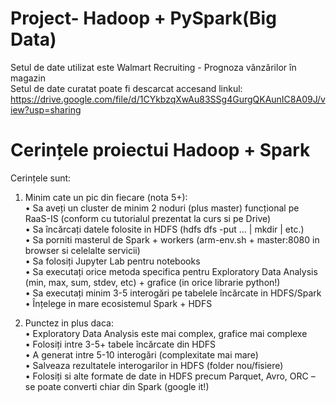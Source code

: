 # Project- Hadoop + PySpark(Big Data)
  
Setul de date utilizat este Walmart Recruiting - Prognoza vânzărilor în magazin  
Setul de date curatat poate fi descarcat accesand linkul:  
   https://drive.google.com/file/d/1CYkbzqXwAu83SSg4GurgQKAunIC8A09J/view?usp=sharing   


# Cerințele proiectui Hadoop + Spark

Cerințele sunt:  
1.	Minim cate un pic din fiecare (nota 5+):  
•	Sa aveți un cluster de minim 2 noduri (plus master) funcțional pe RaaS-IS (conform cu tutorialul prezentat la curs si pe Drive)  
•	Sa încărcați datele folosite in HDFS (hdfs dfs -put … | mkdir | etc.)  
•	Sa porniti masterul de Spark + workers (arm-env.sh + master:8080 in browser si celelalte servicii)  
•	Sa folosiți Jupyter Lab pentru notebooks  
•	Sa executați orice metoda specifica pentru Exploratory Data Analysis (min, max, sum, stdev, etc) + grafice (in orice librarie python!)  
•	Sa executați minim 3-5 interogări pe tabelele încărcate in HDFS/Spark  
•	Înțelege in mare ecosistemul Spark + HDFS  

2.	Punctez in plus daca:  
•	Exploratory Data Analysis este mai complex, grafice mai complexe  
•	Folosiți intre 3-5+ tabele încărcate din HDFS  
•	A generat intre 5-10 interogări (complexitate mai mare)  
•	Salveaza rezultatele interogarilor in HDFS (folder nou/fisiere)  
•	Folosiți si alte formate de date in HDFS precum Parquet, Avro, ORC – se poate converti chiar din Spark (google it!)  


